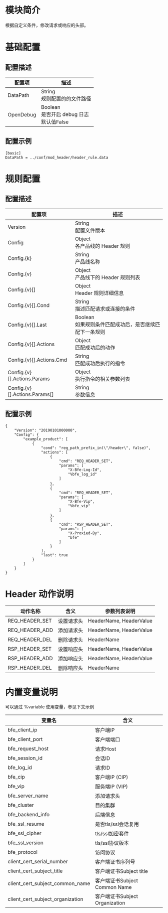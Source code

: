 # 模块简介 

根据自定义条件，修改请求或响应的头部。

# 基础配置
## 配置描述
| 配置项                | 描述                                        |
| ---------------------| ------------------------------------------- |
| DataPath            | String<br>规则配置的的文件路径 |
| OpenDebug           | Boolean<br>是否开启 debug 日志<br>默认值False |
## 配置示例
```
[basic]
DataPath = ../conf/mod_header/header_rule.data
```
# 规则配置
## 配置描述
| 配置项  | 描述                                                           |
| ------- | -------------------------------------------------------------- |
| Version | String<br>配置文件版本 |
| Config | Object<br>各产品线的 Header 规则 |
| Config.{k} | String<br>产品线名称 |
| Config.{v} | Object<br>产品线下的 Header 规则列表 |
| Config.{v}[] | Object<br>Header 规则详细信息 |
| Config.{v}[].Cond | String<br>描述匹配请求或连接的条件 |
| Config.{v}[].Last | Boolean<br>如果规则条件匹配成功后，是否继续匹配下一条规则 |
| Config.{v}[].Actions | Object<br>匹配成功后的动作|
| Config.{v}[].Actions.Cmd | String<br>匹配成功后执行的指令 |
| Config.{v}[].Actions.Params | Object<br>执行指令的相关参数列表 |
| Config.{v}[].Actions.Params[] | String<br>参数信息 |
## 配置示例
```
{
    "Version": "20190101000000",
    "Config": {
        "example_product": [
            {
                "cond": "req_path_prefix_in(\"/header\", false)",
                "actions": [
                    {
                        "cmd": "REQ_HEADER_SET",
                        "params": [
                            "X-Bfe-Log-Id",
                            "%bfe_log_id"
                        ]
                    }，
                    {
                        "cmd": "REQ_HEADER_SET",
                        "params": [
                            "X-Bfe-Vip",
                            "%bfe_vip"
                        ]
                    }，
                    {
                        "cmd": "RSP_HEADER_SET",
                        "params": [
                            "X-Proxied-By",
                            "bfe"
                        ]
                    }
                ],
                "last": true
            }
        ]
    }
}
```
# Header 动作说明

| 动作名称        | 含义       | 参数列表说明 |
| -------------- | ---------- | --------- |
| REQ_HEADER_SET | 设置请求头 | HeaderName, HeaderValue | 
| REQ_HEADER_ADD | 添加请求头 | HeaderName, HeaderValue |
| REQ_HEADER_DEL | 删除请求头 | HeaderName |
| RSP_HEADER_SET | 设置响应头 | HeaderName, HeaderValue |
| RSP_HEADER_ADD | 添加响应头 | HeaderName, HeaderValue |
| RSP_HEADER_DEL | 删除响应头 | HeaderName |
  
# 内置变量说明
可以通过 %variable 使用变量，参见下文示例  

| 变量名         | 含义       |
| -------------- | ---------- |
| bfe_client_ip | 客户端IP |
| bfe_client_port | 客户端端口 |
| bfe_request_host | 请求Host |
| bfe_session_id | 会话ID |
| bfe_log_id | 请求ID |
| bfe_cip | 客户端IP (CIP) |
| bfe_vip | 服务端IP (VIP) |
| bfe_server_name | 添加请求头 |
| bfe_cluster | 目的集群 |
| bfe_backend_info | 后端信息 |
| bfe_ssl_resume | 是否tls/ssl会话复用 |
| bfe_ssl_cipher | tls/ssl加密套件 |
| bfe_ssl_version | tls/ssl协议版本 |
| bfe_protocol | 访问协议 |
| client_cert_serial_number | 客户端证书序列号 |
| client_cert_subject_title | 客户端证书Subject title |
| client_cert_subject_common_name | 客户端证书Subject Common Name |
| client_cert_subject_organization | 客户端证书Subject Organization |

